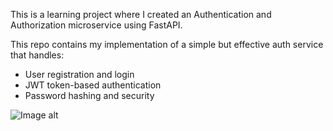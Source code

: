 
This is a learning project where I created an Authentication and Authorization microservice using FastAPI.


This repo contains my implementation of a simple but effective auth service that handles:
- User registration and login
- JWT token-based authentication
- Password hashing and security

![Image alt](https://i.imgur.com/g6mrM5q.png)
